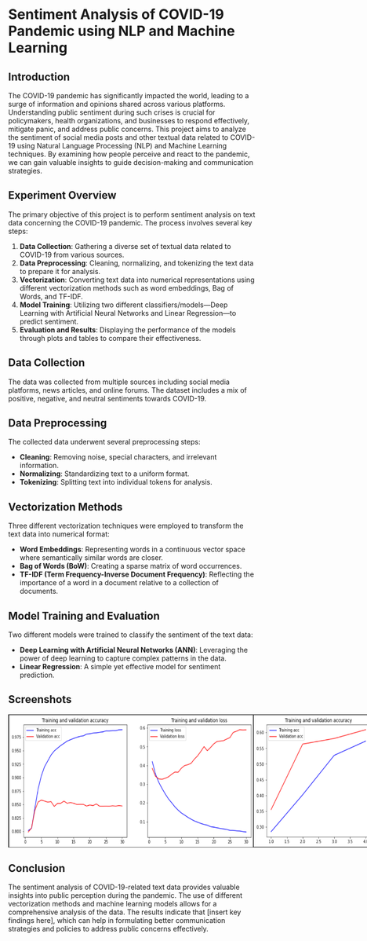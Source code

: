 # Sentiment Analysis of COVID-19 Pandemic using NLP and Machine Learning

## Introduction

The COVID-19 pandemic has significantly impacted the world, leading to a surge of information and opinions shared across various platforms. Understanding public sentiment during such crises is crucial for policymakers, health organizations, and businesses to respond effectively, mitigate panic, and address public concerns. This project aims to analyze the sentiment of social media posts and other textual data related to COVID-19 using Natural Language Processing (NLP) and Machine Learning techniques. By examining how people perceive and react to the pandemic, we can gain valuable insights to guide decision-making and communication strategies.

## Experiment Overview

The primary objective of this project is to perform sentiment analysis on text data concerning the COVID-19 pandemic. The process involves several key steps:

1. **Data Collection**: Gathering a diverse set of textual data related to COVID-19 from various sources.
2. **Data Preprocessing**: Cleaning, normalizing, and tokenizing the text data to prepare it for analysis.
3. **Vectorization**: Converting text data into numerical representations using different vectorization methods such as word embeddings, Bag of Words, and TF-IDF.
4. **Model Training**: Utilizing two different classifiers/models—Deep Learning with Artificial Neural Networks and Linear Regression—to predict sentiment.
5. **Evaluation and Results**: Displaying the performance of the models through plots and tables to compare their effectiveness.

## Data Collection

The data was collected from multiple sources including social media platforms, news articles, and online forums. The dataset includes a mix of positive, negative, and neutral sentiments towards COVID-19.

## Data Preprocessing

The collected data underwent several preprocessing steps:
- **Cleaning**: Removing noise, special characters, and irrelevant information.
- **Normalizing**: Standardizing text to a uniform format.
- **Tokenizing**: Splitting text into individual tokens for analysis.

## Vectorization Methods

Three different vectorization techniques were employed to transform the text data into numerical format:
- **Word Embeddings**: Representing words in a continuous vector space where semantically similar words are closer.
- **Bag of Words (BoW)**: Creating a sparse matrix of word occurrences.
- **TF-IDF (Term Frequency-Inverse Document Frequency)**: Reflecting the importance of a word in a document relative to a collection of documents.

## Model Training and Evaluation

Two different models were trained to classify the sentiment of the text data:
- **Deep Learning with Artificial Neural Networks (ANN)**: Leveraging the power of deep learning to capture complex patterns in the data.
- **Linear Regression**: A simple yet effective model for sentiment prediction.

## Screenshots
<div style='display:flex;'>
<img src="results/1.png" alt="Smaller" width="500"/>
<img src="results/2.png" alt="Smaller" width="500"/>
<img src="results/final results table.png" alt="Smaller" width="500"/>
</div>


## Conclusion

The sentiment analysis of COVID-19-related text data provides valuable insights into public perception during the pandemic. The use of different vectorization methods and machine learning models allows for a comprehensive analysis of the data. The results indicate that [insert key findings here], which can help in formulating better communication strategies and policies to address public concerns effectively.

